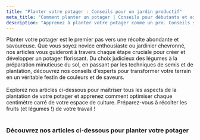 ```yaml
---
title: "Planter votre potager : Conseils pour un jardin productif"
meta_title: "Comment planter un potager | Conseils pour débutants et experts"
description: "Apprenez à planter votre potager comme un pro. Conseils sur le choix des légumes, la préparation du sol, les techniques de semis et de plantation pour un potager réussi et abondant."
---
```


Planter votre potager est le premier pas vers une récolte abondante et savoureuse. Que vous soyez novice enthousiaste ou jardinier chevronné, nos articles vous guideront à travers chaque étape cruciale pour créer et développer un potager florissant. Du choix judicieux des légumes à la préparation minutieuse du sol, en passant par les techniques de semis et de plantation, découvrez nos conseils d'experts pour transformer votre terrain en un véritable festin de couleurs et de saveurs.
<br/>
<br/>
Explorez nos articles ci-dessous pour maîtriser tous les aspects de la plantation de votre potager et apprenez comment optimiser chaque centimètre carré de votre espace de culture. Préparez-vous à récolter les fruits (et légumes !) de votre travail !
<br/>
<br/>

### Découvrez nos articles ci-dessous pour planter votre potager
<br/>